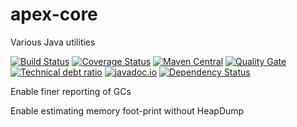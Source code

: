 # apex-core
Various Java utilities

[![Build Status](https://travis-ci.org/blasd/apex-core.svg?branch=master)](https://travis-ci.org/blasd/apex-core)
[![Coverage Status](https://coveralls.io/repos/github/blasd/apex-core/badge.svg?branch=master)](https://coveralls.io/github/blasd/apex-core?branch=master)
[![Maven Central](https://maven-badges.herokuapp.com/maven-central/com.github.blasd.apex/apex-core/badge.svg)](https://maven-badges.herokuapp.com/maven-central/com.github.blasd.apex/apex-core)
[![Quality Gate](https://sonarqube.com/api/badges/gate?key=com.github.blasd.apex:apex-core)](https://sonarqube.com/dashboard/index/com.github.blasd.apex:apex-core)
[![Technical debt ratio](https://sonarqube.com/api/badges/measure?key=com.github.blasd.apex:apex-core&metric=sqale_debt_ratio)](https://sonarqube.com/dashboard/index/com.github.blasd.apex:apex-core)
[![javadoc.io](https://javadoc-emblem.rhcloud.com/doc/com.github.blasd.apex/apex-core/badge.svg)](http://www.javadoc.io/doc/com.github.blasd.apex/apex-core)
[![Dependency Status](https://gemnasium.com/badges/github.com/blasd/apex-core.svg)](https://gemnasium.com/github.com/blasd/apex-core)



Enable finer reporting of GCs

Enable estimating memory foot-print without HeapDump
